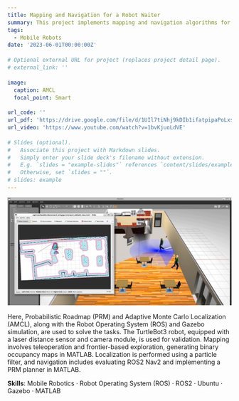 ```yaml
---
title: Mapping and Navigation for a Robot Waiter
summary: This project implements mapping and navigation algorithms for a simulated robot waiter in a coffee shop environment.
tags:
  - Mobile Robots
date: '2023-06-01T00:00:00Z'

# Optional external URL for project (replaces project detail page).
# external_link: ''

image:
  caption: AMCL
  focal_point: Smart

url_code: ''
url_pdf: 'https://drive.google.com/file/d/1UIl7tiNhj9kDIb1ifatpipaPoLxsXANC/view'
url_video: 'https://www.youtube.com/watch?v=1bvKjuoLdVE'

# Slides (optional).
#   Associate this project with Markdown slides.
#   Simply enter your slide deck's filename without extension.
#   E.g. `slides = "example-slides"` references `content/slides/example-slides.md`.
#   Otherwise, set `slides = ""`.
# slides: example
---
```


![alt text](nav2.png)

Here, Probabilistic Roadmap (PRM) and Adaptive Monte Carlo Localization (AMCL), along with the Robot Operating System (ROS) and Gazebo simulation, are used to solve the tasks. The TurtleBot3 robot, equipped with a laser distance sensor and camera module, is used for validation. Mapping involves teleoperation and frontier-based exploration, generating binary occupancy maps in MATLAB. Localization is performed using a particle filter, and navigation includes evaluating ROS2 Nav2 and implementing a PRM planner in MATLAB.

**Skills**: Mobile Robotics · Robot Operating System (ROS) · ROS2 · Ubuntu · Gazebo · MATLAB